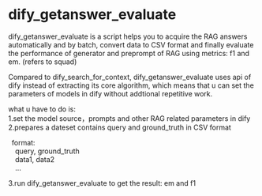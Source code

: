 # dify_getanswer_evaluate

dify_getanswer_evaluate is a script helps you to acquire the RAG answers automatically and by batch, convert data to CSV format and finally evaluate the performance of generator and preprompt of RAG using metrics: f1 and em. (refers to squad)

Compared to dify_search_for_context, dify_getanswer_evaluate uses api of dify instead of extracting its core algorithm, which means that u can set the parameters of models in dify without addtional repetitive work. 

what u have to do is:  
1.set the model source，prompts and other RAG related parameters in dify  
2.prepares a dateset contains query and ground_truth in CSV format  
  
&ensp;format:  
&ensp;&ensp;query, ground_truth  
&ensp;&ensp;data1, data2  
&ensp;&ensp;...  
  
3.run dify_getanswer_evaluate to get the result: em and f1
